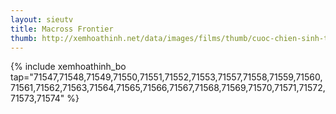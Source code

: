 ```yaml
---
layout: sieutv
title: Macross Frontier
thumb: http://xemhoathinh.net/data/images/films/thumb/cuoc-chien-sinh-ton-macross-frontier-2008.jpg
---
```

{% include xemhoathinh_bo tap="71547,71548,71549,71550,71551,71552,71553,71557,71558,71559,71560,71561,71562,71563,71564,71565,71566,71567,71568,71569,71570,71571,71572,71573,71574" %} 
